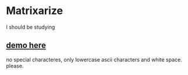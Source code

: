 # Matrixarize
I should be studying  

## [demo here](https://htmlpreview.github.io/?https://github.com/GerardRodes/Matrixarize/blob/master/index.html)  
no special characteres, only lowercase ascii characters and white space. please.
